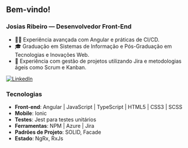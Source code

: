 ## Bem-vindo!

### Josias Ribeiro — Desenvolvedor Front-End

- 👨‍💻 Experiência avançada com Angular e práticas de CI/CD.
- 🎓 Graduação em Sistemas de Informação e Pós-Graduação em Tecnologias e Inovações Web.
- 💼 Experiência com gestão de projetos utilizando Jira e metodologias ágeis como Scrum e Kanban.

[![LinkedIn](https://img.shields.io/badge/-LinkedIn-%230077B5?style=for-the-badge&logo=linkedin&logoColor=white)](https://www.linkedin.com/in/josias-ribeiro/)

### Tecnologias
- **Front-end**: Angular | JavaScript | TypeScript | HTML5 | CSS3 | SCSS
- **Mobile**: Ionic
- **Testes**: Jest para testes unitários
- **Ferramentas**: NPM | Azure | Jira
- **Padrões de Projeto**: SOLID, Facade
- **Estado**: NgRx, RxJs
